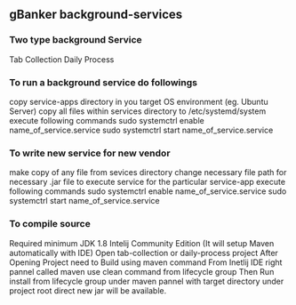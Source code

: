 ## gBanker background-services
### Two type background Service
Tab Collection
Daily Process
### To run a background service do followings
copy service-apps directory in you target OS environment (eg. Ubuntu Server)
copy all files within services directory to /etc/systemd/system
execute following commands sudo systemctrl enable name_of_service.service sudo systemctrl start name_of_service.service
### To write new service for new vendor
make copy of any file from sevices directory
change necessary file path for necessary .jar file to execute service for the particular service-app
execute following commands sudo systemctrl enable name_of_service.service sudo systemctrl start name_of_service.service
### To compile source
Required minimum JDK 1.8
Intelij Community Edition (It will setup Maven automatically with IDE)
Open tab-collection or daily-process project
After Opening Project need to Build using maven command
From Inetlij IDE right pannel called maven use clean command from lifecycle group
Then Run install from lifecycle group under maven pannel
with target directory under project root direct new jar will be available.
